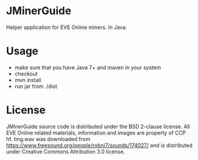 # JMinerGuide

Helper application for EVE Online miners. In Java.

# Usage

* make sure that you have Java 7+ and maven in your system
* checkout
* mvn install
* run jar from ./dist

# License

JMinerGuide source code is distributed under the BSD 2-clause license.
All EVE Online related materials, information and images are property of CCP hf.
ting.wav was downloaded from https://www.freesound.org/people/robni7/sounds/174027/ and is distributed under Creative Commons Attribution 3.0 license.